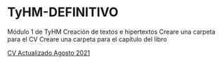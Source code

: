 # TyHM-DEFINITIVO
Módulo 1 de TyHM
Creación de textos e hipertextos
Creare una carpeta para el CV
Creare una carpeta para el capítulo del libro
<p>
   <a href="https://fedemosso.github.io/TyHM-DEFINITIVO/CV%20Federica%20Mosso.pdf"
      >CV Actualizado Agosto 2021 </a>
